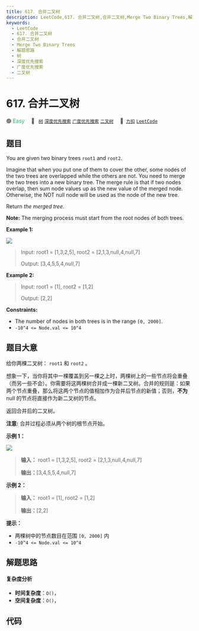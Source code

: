 ```yaml
---
title: 617. 合并二叉树
description: LeetCode,617. 合并二叉树,合并二叉树,Merge Two Binary Trees,解题思路,树,深度优先搜索,广度优先搜索,二叉树
keywords:
  - LeetCode
  - 617. 合并二叉树
  - 合并二叉树
  - Merge Two Binary Trees
  - 解题思路
  - 树
  - 深度优先搜索
  - 广度优先搜索
  - 二叉树
---
```


# 617. 合并二叉树

🟢 <font color=#15bd66>Easy</font>&emsp; 🔖&ensp; [`树`](/tag/tree.md) [`深度优先搜索`](/tag/depth-first-search.md) [`广度优先搜索`](/tag/breadth-first-search.md) [`二叉树`](/tag/binary-tree.md)&emsp; 🔗&ensp;[`力扣`](https://leetcode.cn/problems/merge-two-binary-trees) [`LeetCode`](https://leetcode.com/problems/merge-two-binary-trees)

## 题目

You are given two binary trees `root1` and `root2`.

Imagine that when you put one of them to cover the other, some nodes of the
two trees are overlapped while the others are not. You need to merge the two
trees into a new binary tree. The merge rule is that if two nodes overlap,
then sum node values up as the new value of the merged node. Otherwise, the
NOT null node will be used as the node of the new tree.

Return _the merged tree_.

**Note:** The merging process must start from the root nodes of both trees.



**Example 1:**

![](https://assets.leetcode.com/uploads/2021/02/05/merge.jpg)

> Input: root1 = [1,3,2,5], root2 = [2,1,3,null,4,null,7]
> 
> Output: [3,4,5,5,4,null,7]

**Example 2:**

> Input: root1 = [1], root2 = [1,2]
> 
> Output: [2,2]

**Constraints:**

  * The number of nodes in both trees is in the range `[0, 2000]`.
  * `-10^4 <= Node.val <= 10^4`


## 题目大意

给你两棵二叉树： `root1` 和 `root2` 。

想象一下，当你将其中一棵覆盖到另一棵之上时，两棵树上的一些节点将会重叠（而另一些不会）。你需要将这两棵树合并成一棵新二叉树。合并的规则是：如果两个节点重叠，那么将这两个节点的值相加作为合并后节点的新值；否则，**不为**
null 的节点将直接作为新二叉树的节点。

返回合并后的二叉树。

**注意:** 合并过程必须从两个树的根节点开始。



**示例 1：**

![](https://assets.leetcode.com/uploads/2021/02/05/merge.jpg)

> 
> 
> 
> 
> 
> **输入：** root1 = [1,3,2,5], root2 = [2,1,3,null,4,null,7]
> 
> **输出：**[3,4,5,5,4,null,7]
> 
> 

**示例 2：**

> 
> 
> 
> 
> 
> **输入：** root1 = [1], root2 = [1,2]
> 
> **输出：**[2,2]
> 
> 



**提示：**

  * 两棵树中的节点数目在范围 `[0, 2000]` 内
  * `-10^4 <= Node.val <= 10^4`


## 解题思路

#### 复杂度分析

- **时间复杂度**：`O()`，
- **空间复杂度**：`O()`，

## 代码

```javascript

```